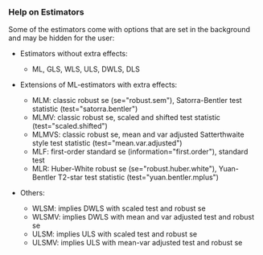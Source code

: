 
### Help on Estimators
Some of the estimators come with options that are set in the background and may be hidden for the user:

- Estimators without extra effects: 
	- ML, GLS, WLS, ULS, DWLS, DLS

- Extensions of ML-estimators with extra effects: 
	- MLM: classic robust se (se="robust.sem"), Satorra-Bentler test statistic (test="satorra.bentler")
	- MLMV: classic robust se, scaled and shifted test statistic (test="scaled.shifted")
	- MLMVS: classic robust se, mean and var adjusted Satterthwaite style test statistic (test="mean.var.adjusted")
	- MLF: first-order standard se (information="first.order"), standard test
	- MLR: Huber-White robust se (se="robust.huber.white"), Yuan-Bentler T2-star test statistic (test="yuan.bentler.mplus")

- Others: 
	- WLSM: implies DWLS with scaled test and robust se
	- WLSMV: implies DWLS with mean and var adjusted test and robust se
	- ULSM: implies ULS with scaled test and robust se
	- ULSMV: implies ULS with mean-var adjusted test and robust se
